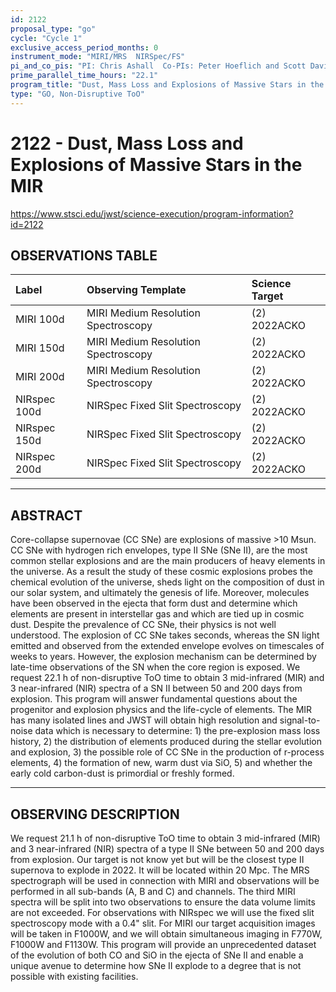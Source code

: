 ```yaml
---
id: 2122
proposal_type: "go"
cycle: "Cycle 1"
exclusive_access_period_months: 0
instrument_mode: "MIRI/MRS  NIRSpec/FS"
pi_and_co_pis: "PI: Chris Ashall  Co-PIs: Peter Hoeflich and Scott Davis"
prime_parallel_time_hours: "22.1"
program_title: "Dust, Mass Loss and Explosions of Massive Stars in the MIR"
type: "GO, Non-Disruptive ToO"
---
```

# 2122 - Dust, Mass Loss and Explosions of Massive Stars in the MIR
https://www.stsci.edu/jwst/science-execution/program-information?id=2122
## OBSERVATIONS TABLE
| Label         | Observing Template                | Science Target |
| :------------ | :-------------------------------- | :------------- |
| MIRI 100d     | MIRI Medium Resolution Spectroscopy | (2) 2022ACKO   |
| MIRI 150d     | MIRI Medium Resolution Spectroscopy | (2) 2022ACKO   |
| MIRI 200d     | MIRI Medium Resolution Spectroscopy | (2) 2022ACKO   |
| NIRspec 100d  | NIRSpec Fixed Slit Spectroscopy   | (2) 2022ACKO   |
| NIRspec 150d  | NIRSpec Fixed Slit Spectroscopy   | (2) 2022ACKO   |
| NIRspec 200d  | NIRSpec Fixed Slit Spectroscopy   | (2) 2022ACKO   |

---

## ABSTRACT

Core-collapse supernovae (CC SNe) are explosions of massive >10 Msun. CC SNe with hydrogen rich envelopes, type II SNe (SNe II), are the most common stellar explosions and are the main producers of heavy elements in the universe. As a result the study of these cosmic explosions probes the chemical evolution of the universe, sheds light on the composition of dust in our solar system, and ultimately the genesis of life. Moreover, molecules have been observed in the ejecta that form dust and determine which elements are present in interstellar gas and which are tied up in cosmic dust. Despite the prevalence of CC SNe, their physics is not well understood. The explosion of CC SNe takes seconds, whereas the SN light emitted and observed from the extended envelope evolves on timescales of weeks to years. However, the explosion mechanism can be determined by late-time observations of the SN when the core region is exposed. We request 22.1 h of non-disruptive ToO time to obtain 3 mid-infrared (MIR) and 3 near-infrared (NIR) spectra of a SN II between 50 and 200 days from explosion. This program will answer fundamental questions about the progenitor and explosion physics and the life-cycle of elements. The MIR has many isolated lines and JWST will obtain high resolution and signal-to-noise data which is necessary to determine: 1) the pre-explosion mass loss history, 2) the distribution of elements produced during the stellar evolution and explosion, 3) the possible role of CC SNe in the production of r-process elements, 4) the formation of new, warm dust via SiO, 5) and whether the early cold carbon-dust is primordial or freshly formed.

---

## OBSERVING DESCRIPTION

We request 21.1 h of non-disruptive ToO time to obtain 3 mid-infrared (MIR) and 3 near-infrared (NIR) spectra of a type II SNe between 50 and 200 days from explosion. Our target is not know yet but will be the closest type II supernova to explode in 2022. It will be located within 20 Mpc. The MRS spectrograph will be used in connection with MIRI and observations will be performed in all sub-bands (A, B and C) and channels. The third MIRI spectra will be split into two observations to ensure the data volume limits are not exceeded. For observations with NIRspec we will use the fixed slit spectroscopy mode with a 0.4" slit. For MIRI our target acquisition images will be taken in F1000W, and we will obtain simultaneous imaging in F770W, F1000W and F1130W. This program will provide an unprecedented dataset of the evolution of both CO and SiO in the ejecta of SNe II and enable a unique avenue to determine how SNe II explode to a degree that is not possible with existing facilities.